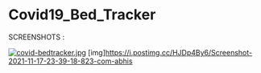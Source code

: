 # Covid19_Bed_Tracker

SCREENSHOTS :

[![covid-bedtracker.jpg](https://i.postimg.cc/1Rk4Q4wM/covid-bedtracker.jpg)](https://postimg.cc/c6cd7xD8)
[img]https://i.postimg.cc/HJDp4By6/Screenshot-2021-11-17-23-39-18-823-com-abhis
